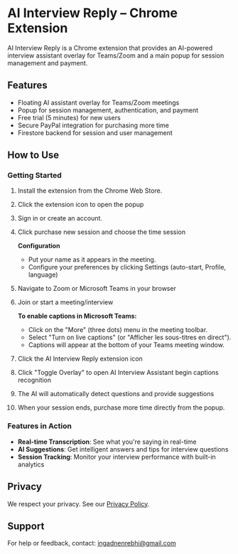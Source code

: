 # AI Interview Reply – Chrome Extension

AI Interview Reply is a Chrome extension that provides an AI-powered interview assistant overlay for Teams/Zoom and a main popup for session management and payment.

## Features
- Floating AI assistant overlay for Teams/Zoom meetings
- Popup for session management, authentication, and payment
- Free trial (5 minutes) for new users
- Secure PayPal integration for purchasing more time
- Firestore backend for session and user management

## How to Use

### Getting Started

1. Install the extension from the Chrome Web Store.
2. Click the extension icon to open the popup
3. Sign in or create an account.
4. Click purchase new session and choose the time session

    **Configuration**
    - Put your name as it appears in the meeting.
    - Configure your preferences by clicking Settings (auto-start, Profile, language)

6. Navigate to Zoom or Microsoft Teams in your browser
7. Join or start a meeting/interview

   **To enable captions in Microsoft Teams:**
   - Click on the "More" (three dots) menu in the meeting toolbar.
   - Select "Turn on live captions" (or "Afficher les sous-titres en direct").
   - Captions will appear at the bottom of your Teams meeting window.

8. Click the AI Interview Reply extension icon
9. Click "Toggle Overlay" to open AI Interview Assistant begin captions recognition
10. The AI will automatically detect questions and provide suggestions
11. When your session ends, purchase more time directly from the popup.

### Features in Action

- **Real-time Transcription**: See what you're saying in real-time
- **AI Suggestions**: Get intelligent answers and tips for interview questions
- **Session Tracking**: Monitor your interview performance with built-in analytics

## Privacy
We respect your privacy. See our [Privacy Policy](https://ingadnen.github.io/ai-interview-payment-page/privacy-policy.html).

## Support
For help or feedback, contact: ingadnenrebhi@gmail.com 
